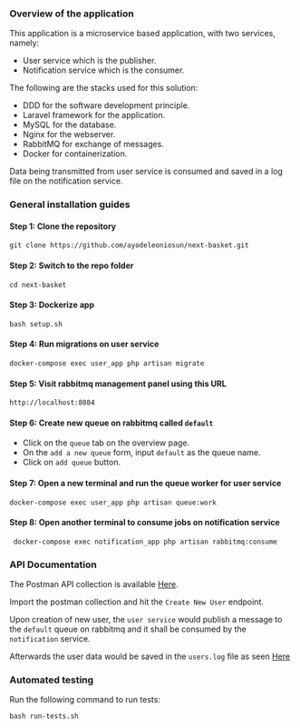 ### Overview of the application
This application is a microservice based application, with two services, namely:
- User service which is the publisher.
- Notification service which is the consumer.

The following are the stacks used for this solution:
- DDD for the software development principle.
- Laravel framework for the application.
- MySQL for the database.
- Nginx for the webserver.
- RabbitMQ for exchange of messages.
- Docker for containerization.

Data being transmitted from user service is consumed and saved in a log file on the notification service.

### General installation guides

#### Step 1: Clone the repository

```shell
git clone https://github.com/ayodeleoniosun/next-basket.git
```

#### Step 2: Switch to the repo folder

```shell
cd next-basket
```

#### Step 3: Dockerize app

```shell
bash setup.sh
```

#### Step 4: Run migrations on user service

```shell
docker-compose exec user_app php artisan migrate
```

#### Step 5: Visit rabbitmq management panel using this URL

```shell
http://localhost:8084
```

#### Step 6: Create new queue on rabbitmq called `default`
 - Click on the `queue` tab on the overview page.
 - On the `add a new queue` form, input `default` as the queue name.
 - Click on `add queue` button.


#### Step 7: Open a new terminal and run the queue worker for user service

```shell
docker-compose exec user_app php artisan queue:work
```

#### Step 8: Open another terminal to consume jobs on notification service

```shell
 docker-compose exec notification_app php artisan rabbitmq:consume
```

### API Documentation

The Postman API collection is available [Here](postman_collection.json). <br/>

Import the postman collection and hit the `Create New User` endpoint.

Upon creation of new user, the `user service` would publish a message to the `default` queue on rabbitmq and it shall 
be consumed by the `notification` service.

Afterwards the user data would be saved in the `users.log` file as seen [Here](src/notifications/storage/app/users.log)

### Automated testing
Run the following command to run tests:

```shell
bash run-tests.sh
```
